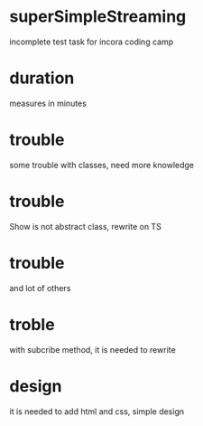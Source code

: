 # superSimpleStreaming
incomplete test task for incora coding camp


# duration
measures in minutes


# trouble
some trouble with classes, need more knowledge 
# trouble
Show is not abstract class, rewrite on TS
# trouble
and lot of others
# troble 
with subcribe method, it is needed to rewrite
# design
it is needed to add html and css, simple design


